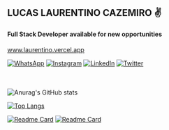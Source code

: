 ## LUCAS LAURENTINO CAZEMIRO ✌️

#### Full Stack Developer available for new opportunities


www.laurentino.vercel.app

[![WhatsApp](https://img.shields.io/badge/WhatsApp-25D366?style=for-the-badge&logo=whatsapp&logoColor=white)](https://api.whatsapp.com/send?phone=5521986725250&text=Ol%C3%A1!%20Vim%20pelo%20GitHub!)
[![Instagram](https://img.shields.io/badge/Instagram-E4405F?style=for-the-badge&logo=instagram&logoColor=white)](https://www.instagram.com/laurentinobx/)
[![LinkedIn](https://img.shields.io/badge/LinkedIn-0077B5?style=for-the-badge&logo=linkedin&logoColor=white)](https://www.linkedin.com/in/lucas-laurentino-437b65239/)
[![Twitter](https://img.shields.io/badge/Twitter-1DA1F2?style=for-the-badge&logo=twitter&logoColor=white)](https://twitter.com/laurentinodev)


####

</br>

  
![Anurag's GitHub stats](https://github-readme-stats.vercel.app/api?username=laurentino14&show_icons=true&theme=vision-friendly-dark&count_private=true)

  [![Top Langs](https://github-readme-stats.vercel.app/api/top-langs/?username=laurentino14&layout=compact&theme=vision-friendly-dark&count_private=true)](https://github.com/laurentino14/github-readme-stats)

[![Readme Card](https://github-readme-stats.vercel.app/api/pin/?username=laurentino14&repo=user&theme=vision-friendly-dark)](https://github.com/laurentino14/user)
[![Readme Card](https://github-readme-stats.vercel.app/api/pin/?username=laurentino14&repo=dr&theme=vision-friendly-dark)](https://github.com/laurentino14/dr)


